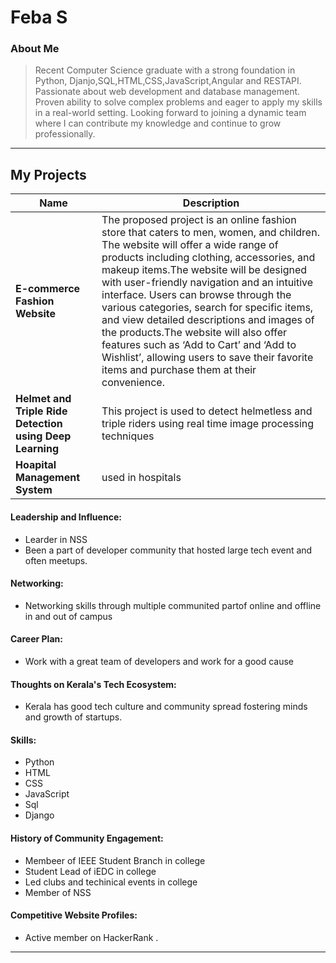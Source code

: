 # Feba S

### About Me

> Recent Computer Science graduate with a strong foundation in Python, Djanjo,SQL,HTML,CSS,JavaScript,Angular and RESTAPI. Passionate about web development and database management. Proven ability to solve complex problems and eager to apply my skills in a real-world setting. Looking forward to joining a dynamic team where I can contribute my knowledge and continue to grow professionally.
---

## My Projects

| Name                | Description                                                               |                                                                                  
|---------------------|---------------------------------------------------------------------------|
| **E-commerce Fashion Website**        | The proposed project is an online fashion store that caters to men, women, and children. The website will offer a wide range of products including clothing, accessories, and makeup items.The website will be designed with user-friendly navigation and an intuitive interface. Users can browse through the various categories, search for specific items, and view detailed descriptions and images of the products.The website will also offer features such as ‘Add to Cart’ and ‘Add to Wishlist’, allowing users to save their favorite items and purchase them at their convenience.|
| **Helmet and Triple Ride Detection using Deep Learning**        | This project is used to detect helmetless and triple riders using real time image processing techniques   |    
| **Hoapital Management System**        | used in hospitals   |   


#### Leadership and Influence:

- Learder in NSS 
- Been a part of developer community that hosted large tech event and often meetups.

#### Networking:

- Networking skills through multiple communited partof online and offline in and out of campus

#### Career Plan:

- Work with a great team of developers and work for a good cause

#### Thoughts on Kerala's Tech Ecosystem:

- Kerala has good tech culture and community spread fostering minds and growth of startups.

#### Skills:

- Python
- HTML
- CSS
- JavaScript
- Sql
- Django

#### History of Community Engagement:
 
- Membeer of IEEE Student Branch in college
- Student Lead of iEDC in college
- Led clubs and techinical events in college
- Member of NSS

  
#### Competitive Website Profiles:

- Active member on HackerRank .
---
